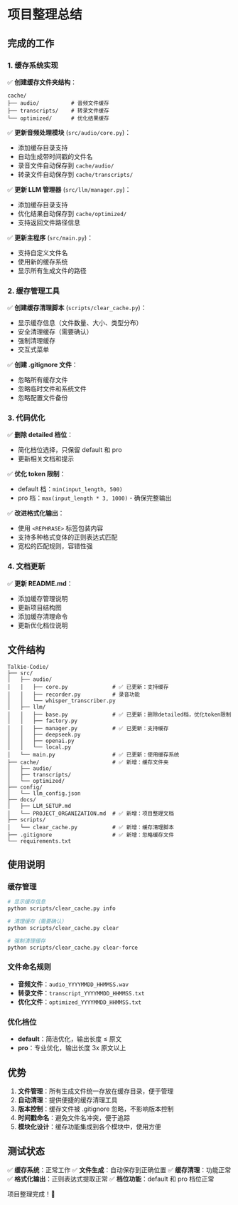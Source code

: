 # 项目整理总结

## 完成的工作

### 1. 缓存系统实现

✅ **创建缓存文件夹结构**：
```
cache/
├── audio/          # 音频文件缓存
├── transcripts/    # 转录文件缓存
└── optimized/      # 优化结果缓存
```

✅ **更新音频处理模块** (`src/audio/core.py`)：
- 添加缓存目录支持
- 自动生成带时间戳的文件名
- 录音文件自动保存到 `cache/audio/`
- 转录文件自动保存到 `cache/transcripts/`

✅ **更新 LLM 管理器** (`src/llm/manager.py`)：
- 添加缓存目录支持
- 优化结果自动保存到 `cache/optimized/`
- 支持返回文件路径信息

✅ **更新主程序** (`src/main.py`)：
- 支持自定义文件名
- 使用新的缓存系统
- 显示所有生成文件的路径

### 2. 缓存管理工具

✅ **创建缓存清理脚本** (`scripts/clear_cache.py`)：
- 显示缓存信息（文件数量、大小、类型分布）
- 安全清理缓存（需要确认）
- 强制清理缓存
- 交互式菜单

✅ **创建 .gitignore 文件**：
- 忽略所有缓存文件
- 忽略临时文件和系统文件
- 忽略配置文件备份

### 3. 代码优化

✅ **删除 detailed 档位**：
- 简化档位选择，只保留 default 和 pro
- 更新相关文档和提示

✅ **优化 token 限制**：
- default 档：`min(input_length, 500)`
- pro 档：`max(input_length * 3, 1000)` - 确保完整输出

✅ **改进格式化输出**：
- 使用 `<REPHRASE>` 标签包装内容
- 支持多种格式变体的正则表达式匹配
- 宽松的匹配规则，容错性强

### 4. 文档更新

✅ **更新 README.md**：
- 添加缓存管理说明
- 更新项目结构图
- 添加缓存清理命令
- 更新优化档位说明

## 文件结构

```
Talkie-Codie/
├── src/
│   ├── audio/
│   │   ├── core.py              # ✅ 已更新：支持缓存
│   │   ├── recorder.py          # 录音功能
│   │   └── whisper_transcriber.py
│   ├── llm/
│   │   ├── base.py              # ✅ 已更新：删除detailed档，优化token限制
│   │   ├── factory.py
│   │   ├── manager.py           # ✅ 已更新：支持缓存
│   │   ├── deepseek.py
│   │   ├── openai.py
│   │   └── local.py
│   └── main.py                  # ✅ 已更新：使用缓存系统
├── cache/                       # ✅ 新增：缓存文件夹
│   ├── audio/
│   ├── transcripts/
│   └── optimized/
├── config/
│   └── llm_config.json
├── docs/
│   ├── LLM_SETUP.md
│   └── PROJECT_ORGANIZATION.md  # ✅ 新增：项目整理文档
├── scripts/
│   └── clear_cache.py           # ✅ 新增：缓存清理脚本
├── .gitignore                   # ✅ 新增：忽略缓存文件
└── requirements.txt
```

## 使用说明

### 缓存管理

```bash
# 显示缓存信息
python scripts/clear_cache.py info

# 清理缓存（需要确认）
python scripts/clear_cache.py clear

# 强制清理缓存
python scripts/clear_cache.py clear-force
```

### 文件命名规则

- **音频文件**：`audio_YYYYMMDD_HHMMSS.wav`
- **转录文件**：`transcript_YYYYMMDD_HHMMSS.txt`
- **优化文件**：`optimized_YYYYMMDD_HHMMSS.txt`

### 优化档位

- **default**：简洁优化，输出长度 ≤ 原文
- **pro**：专业优化，输出长度 3x 原文以上

## 优势

1. **文件管理**：所有生成文件统一存放在缓存目录，便于管理
2. **自动清理**：提供便捷的缓存清理工具
3. **版本控制**：缓存文件被 .gitignore 忽略，不影响版本控制
4. **时间戳命名**：避免文件名冲突，便于追踪
5. **模块化设计**：缓存功能集成到各个模块中，使用方便

## 测试状态

✅ **缓存系统**：正常工作
✅ **文件生成**：自动保存到正确位置
✅ **缓存清理**：功能正常
✅ **格式化输出**：正则表达式提取正常
✅ **档位功能**：default 和 pro 档位正常

项目整理完成！🎉 